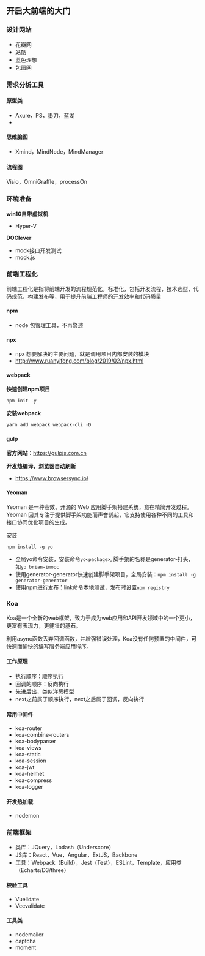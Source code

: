 ## 开启大前端的大门

### 设计网站

- 花瓣网
- 站酷
- 蓝色理想
- 包图网

### 需求分析工具

#### 原型类

- Axure，PS，墨刀，蓝湖
- 

#### 思维脑图

- Xmind，MindNode，MindManager

#### 流程图

Visio，OmniGraffle，processOn

### 环境准备

**win10自带虚拟机**

- Hyper-V

**DOClever**

- mock接口开发测试
- mock.js

### 前端工程化

前端工程化是指将前端开发的流程规范化，标准化，包括开发流程，技术选型，代码规范，构建发布等，用于提升前端工程师的开发效率和代码质量

#### npm

- node 包管理工具，不再赘述

#### npx

- npx 想要解决的主要问题，就是调用项目内部安装的模块
- http://www.ruanyifeng.com/blog/2019/02/npx.html

#### webpack

**快速创建npm项目**

```javascript
npm init -y
```

**安装webpack**

```javascript
yarn add webpack webpack-cli -D
```

#### gulp

**官方网站**：https://gulpjs.com.cn

**开发热编译，浏览器自动刷新**

- https://www.browsersync.io/

#### Yeoman

Yeoman 是一种高效、开源的 Web 应用脚手架搭建系统，意在精简开发过程。Yeoman 因其专注于提供脚手架功能而声誉鹊起，它支持使用各种不同的工具和接口协同优化项目的生成。

安装

```javascript
npm install -g yo
```

- 全局yo命令安装，安装命令`yo<package>`, 脚手架的名称是generator-打头，如`yo brian-imooc`
- 使用generator-generator快速创建脚手架项目，全局安装：`npm install -g generator-generator`
- 使用npm进行发布：link命令本地测试，发布时设置`npm registry`

### Koa

Koa是一个全新的web框架，致力于成为web应用和API开发领域中的一个更小，更富有表现力，更健壮的基石。

利用async函数丢弃回调函数，并增强错误处理，Koa没有任何预置的中间件，可快速而愉快的编写服务端应用程序。

#### 工作原理

- 执行顺序：顺序执行
- 回调的顺序：反向执行
- 先进后出，类似洋葱模型
- next之前属于顺序执行，next之后属于回调，反向执行

#### 常用中间件

- koa-router
- koa-combine-routers
- koa-bodyparser
- koa-views
- koa-static
- koa-session
- koa-jwt
- koa-helmet
- koa-compress
- koa-logger

#### 开发热加载

- nodemon

### 前端框架

- 类库：JQuery，Lodash（Underscore）
- JS库：React，Vue，Angular，ExtJS，Backbone
- 工具：Webpack（Build），Jest（Test），ESLint，Template，应用类（Echarts/D3/three）

#### 校验工具

- Vuelidate
- Veevalidate

#### 工具类

- nodemailer
- captcha
- moment